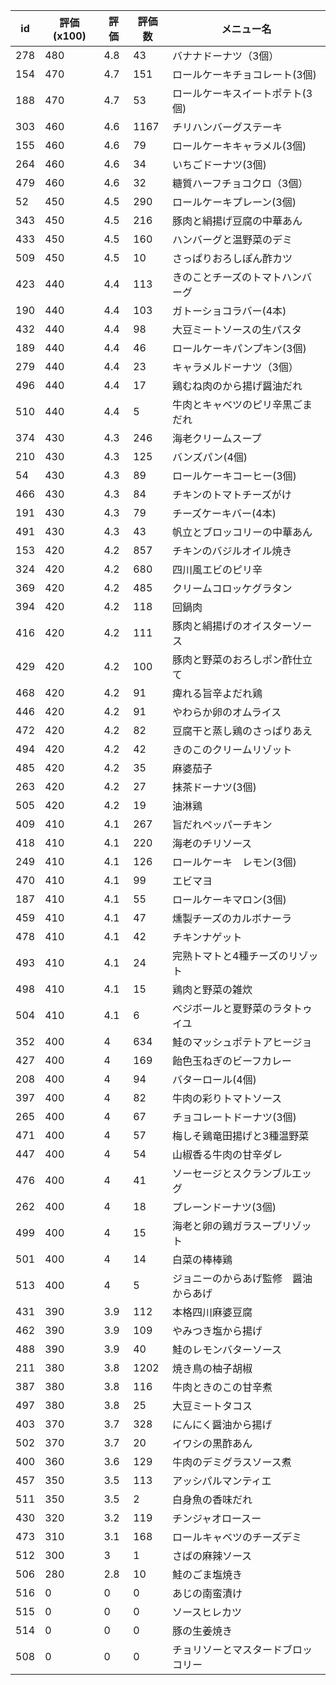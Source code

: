 | id | 評価(x100) | 評価 | 評価数 | メニュー名 |
| -- | ---------- | ---- | ------ | ---------- |
| 278 | 480 | 4.8 | 43 | バナナドーナツ（3個） |
| 154 | 470 | 4.7 | 151 | ロールケーキチョコレート(3個) |
| 188 | 470 | 4.7 | 53 | ロールケーキスイートポテト(3個) |
| 303 | 460 | 4.6 | 1167 | チリハンバーグステーキ |
| 155 | 460 | 4.6 | 79 | ロールケーキキャラメル(3個) |
| 264 | 460 | 4.6 | 34 | いちごドーナツ(3個) |
| 479 | 460 | 4.6 | 32 | 糖質ハーフチョコクロ（3個） |
| 52 | 450 | 4.5 | 290 | ロールケーキプレーン(3個) |
| 343 | 450 | 4.5 | 216 | 豚肉と絹揚げ豆腐の中華あん |
| 433 | 450 | 4.5 | 160 | ハンバーグと温野菜のデミ |
| 509 | 450 | 4.5 | 10 | さっぱりおろしぽん酢カツ |
| 423 | 440 | 4.4 | 113 | きのことチーズのトマトハンバーグ |
| 190 | 440 | 4.4 | 103 | ガトーショコラバー(4本) |
| 432 | 440 | 4.4 | 98 | 大豆ミートソースの生パスタ |
| 189 | 440 | 4.4 | 46 | ロールケーキパンプキン(3個) |
| 279 | 440 | 4.4 | 23 | キャラメルドーナツ（3個） |
| 496 | 440 | 4.4 | 17 | 鶏むね肉のから揚げ醤油だれ |
| 510 | 440 | 4.4 | 5 | 牛肉とキャベツのピリ辛黒ごまだれ |
| 374 | 430 | 4.3 | 246 | 海老クリームスープ |
| 210 | 430 | 4.3 | 125 | バンズパン(4個) |
| 54 | 430 | 4.3 | 89 | ロールケーキコーヒー(3個) |
| 466 | 430 | 4.3 | 84 | チキンのトマトチーズがけ |
| 191 | 430 | 4.3 | 79 | チーズケーキバー(4本) |
| 491 | 430 | 4.3 | 43 | 帆立とブロッコリーの中華あん |
| 153 | 420 | 4.2 | 857 | チキンのバジルオイル焼き |
| 324 | 420 | 4.2 | 680 | 四川風エビのピリ辛 |
| 369 | 420 | 4.2 | 485 | クリームコロッケグラタン |
| 394 | 420 | 4.2 | 118 | 回鍋肉 |
| 416 | 420 | 4.2 | 111 | 豚肉と絹揚げのオイスターソース |
| 429 | 420 | 4.2 | 100 | 豚肉と野菜のおろしポン酢仕立て |
| 468 | 420 | 4.2 | 91 | 痺れる旨辛よだれ鶏 |
| 446 | 420 | 4.2 | 91 | やわらか卵のオムライス |
| 472 | 420 | 4.2 | 82 | 豆腐干と蒸し鶏のさっぱりあえ |
| 494 | 420 | 4.2 | 42 | きのこのクリームリゾット |
| 485 | 420 | 4.2 | 35 | 麻婆茄子 |
| 263 | 420 | 4.2 | 27 | 抹茶ドーナツ(3個) |
| 505 | 420 | 4.2 | 19 | 油淋鶏 |
| 409 | 410 | 4.1 | 267 | 旨だれペッパーチキン |
| 418 | 410 | 4.1 | 220 | 海老のチリソース |
| 249 | 410 | 4.1 | 126 | ロールケーキ　レモン(3個) |
| 470 | 410 | 4.1 | 99 | エビマヨ |
| 187 | 410 | 4.1 | 55 | ロールケーキマロン(3個) |
| 459 | 410 | 4.1 | 47 | 燻製チーズのカルボナーラ |
| 478 | 410 | 4.1 | 42 | チキンナゲット |
| 493 | 410 | 4.1 | 24 | 完熟トマトと4種チーズのリゾット |
| 498 | 410 | 4.1 | 15 | 鶏肉と野菜の雑炊 |
| 504 | 410 | 4.1 | 6 | べジボールと夏野菜のラタトゥイユ |
| 352 | 400 | 4 | 634 | 鮭のマッシュポテトアヒージョ |
| 427 | 400 | 4 | 169 | 飴色玉ねぎのビーフカレー |
| 208 | 400 | 4 | 94 | バターロール(4個) |
| 397 | 400 | 4 | 82 | 牛肉の彩りトマトソース |
| 265 | 400 | 4 | 67 | チョコレートドーナツ(3個) |
| 471 | 400 | 4 | 57 | 梅しそ鶏竜田揚げと3種温野菜 |
| 447 | 400 | 4 | 54 | 山椒香る牛肉の甘辛ダレ |
| 476 | 400 | 4 | 41 | ソーセージとスクランブルエッグ |
| 262 | 400 | 4 | 18 | プレーンドーナツ(3個) |
| 499 | 400 | 4 | 15 | 海老と卵の鶏ガラスープリゾット |
| 501 | 400 | 4 | 14 | 白菜の棒棒鶏 |
| 513 | 400 | 4 | 5 | ジョニーのからあげ監修　醤油からあげ |
| 431 | 390 | 3.9 | 112 | 本格四川麻婆豆腐 |
| 462 | 390 | 3.9 | 109 | やみつき塩から揚げ |
| 488 | 390 | 3.9 | 40 | 鮭のレモンバターソース |
| 211 | 380 | 3.8 | 1202 | 焼き鳥の柚子胡椒 |
| 387 | 380 | 3.8 | 116 | 牛肉ときのこの甘辛煮 |
| 497 | 380 | 3.8 | 25 | 大豆ミートタコス |
| 403 | 370 | 3.7 | 328 | にんにく醤油から揚げ |
| 502 | 370 | 3.7 | 20 | イワシの黒酢あん |
| 400 | 360 | 3.6 | 129 | 牛肉のデミグラスソース煮 |
| 457 | 350 | 3.5 | 113 | アッシパルマンティエ |
| 511 | 350 | 3.5 | 2 | 白身魚の香味だれ |
| 430 | 320 | 3.2 | 119 | チンジャオロースー |
| 473 | 310 | 3.1 | 168 | ロールキャベツのチーズデミ |
| 512 | 300 | 3 | 1 | さばの麻辣ソース |
| 506 | 280 | 2.8 | 10 | 鮭のごま塩焼き |
| 516 | 0 | 0 | 0 | あじの南蛮漬け |
| 515 | 0 | 0 | 0 | ソースヒレカツ |
| 514 | 0 | 0 | 0 | 豚の生姜焼き |
| 508 | 0 | 0 | 0 | チョリソーとマスタードブロッコリー |
